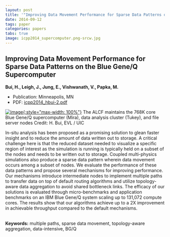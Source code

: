 ```yaml
---
layout: post
title: '"Improving Data Movement Performance for Sparse Data Patterns on the Blue Gene/Q Supercomputer"'
date: 2014-09-12
tags: paper
categories: papers
tabs: true
image: icpp2014_supercomputer.png-srcw.jpg
---
```


## Improving Data Movement Performance for Sparse Data Patterns on the Blue Gene/Q Supercomputer
**Bui, H., Leigh, J., Jung, E., Vishwanath, V., Papka, M.**
- Publication: Minneapolis, MN
- PDF: [icpp2014_hbui-2.pdf](/documents/icpp2014_hbui-2.pdf)


[![image](https://www.evl.uic.edu/output/originals/icpp2014_supercomputer.png-srcw.jpg){:style="max-width: 100%"}](https://www.evl.uic.edu/output/originals/icpp2014_supercomputer.png-srcw.jpg)
The ALCF maintains the 768K core Blue Gene/Q supercomputer (Mira), data analysis cluster (Tukey), and file server nodes
Credit: H. Bui, EVL / UIC

In-situ analysis has been proposed as a promising solution to glean faster insight and to reduce the amount of data written out to storage. A critical challenge here is that the reduced dataset needed to visualize a specific region of interest as the simulation is running is typically held on a subset of the nodes and needs to be written out to storage. Coupled multi-physics simulations also produce a sparse data pattern wherein data movement occurs among a subset of nodes. We evaluate the performance of these data patterns and propose several mechanisms for improving performance. Our mechanisms introduce intermediate nodes to implement multiple paths to transfer data on top of default routing algorithms and utilize topology-aware data aggregation to avoid shared bottleneck links. The efficacy of our solutions is evaluated through micro-benchmarks and application benchmarks on an IBM Blue Gene/Q system scaling up to 131,072 compute cores. The results show that our algorithms achieve up to a 2X improvement in achievable throughput compared to the default mechanisms.<br><br>

<strong>Keywords:</strong> multiple paths, sparse data movement, topology-aware aggregation, data-intensive, BG/Q